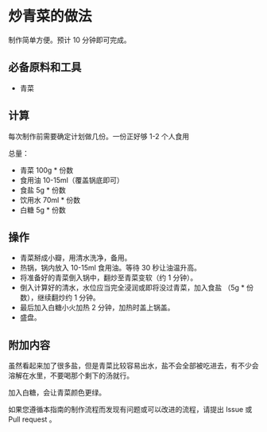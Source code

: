 # 炒青菜的做法

制作简单方便。预计 10 分钟即可完成。

## 必备原料和工具

- 青菜

## 计算

每次制作前需要确定计划做几份。一份正好够 1-2 个人食用

总量：

- 青菜 100g * 份数
- 食用油 10-15ml（覆盖锅底即可）
- 食盐 5g * 份数
- 饮用水 70ml * 份数
- 白糖 5g * 份数

## 操作

- 青菜掰成小瓣，用清水洗净，备用。
- 热锅，锅内放入 10-15ml 食用油。等待 30 秒让油温升高。
- 将准备好的青菜倒入锅中，翻炒至青菜变软（约 1 分钟）。
- 倒入计算好的清水，水位应当完全浸润或即将没过青菜，加入食盐 （5g * 份数），继续翻炒约 1 分钟。
- 最后加入白糖小火加热 2 分钟，加热时盖上锅盖。
- 盛盘。

## 附加内容

虽然看起来加了很多盐，但是青菜比较容易出水，盐不会全部被吃进去，有不少会溶解在水里，不要喝那个剩下的汤就行。

加入白糖，会让青菜颜色更绿。

如果您遵循本指南的制作流程而发现有问题或可以改进的流程，请提出 Issue 或 Pull request 。

